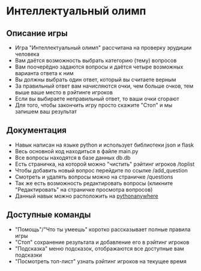 # Интеллектуальный олимп

## Описание игры
- Игра "Интеллектуальный олимп" рассчитана на проверку эрудиции человека
- Вам даётся возможность выбрать категорию (тему) вопросов
- Вам поочерёдно задаются вопросы и даётся четыре возможных варианта ответа к ним
- Вы должны выбрать один ответ, который вы считаете верным
- За правильный ответ вам начисляются очки, чем больше очков, тем выше ваше место в рэйтинге игроков
- Если вы выбираете неправильный ответ, то ваши очки сгорают
- Для того, чтобы закончить игру просто скажите "Стоп" и мы запишем ваш результат

## Документация
- Навык написан на языке python и использует библиотеки json и flask
- Весь основной код находиться в файле main.py
- Все вопросы находятся в базе данных db.db
- Есть страничка, на которой можно "чистить" рэйтинг игроков /toplist
- Чтобы добавить новый вопрос перейдите по ссылке /add_question
- Смотреть и удалять вопросы можно на страничке /questions
- Так же есть возможность редактировать вопросы (кликните "Редактировать" на страничке просмотра вопросов)
- Данный навык можно расположить на [pythonanywhere](https://www.pythonanywhere.com)

## Доступные команды
- "Помощь"/"Что ты умеешь" коротко рассказывает полные правила игры
- "Стоп" сохранение результата и добавление его в рэйтинг игроков
- "Подсказка" меню подсказок, отображаются все доступные вам подсказки
- "Посмотреть топ-лист" узнать рэйтинг игроков на текущее время
